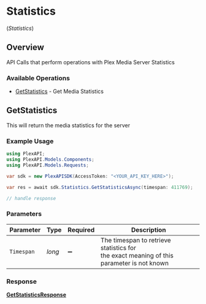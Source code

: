 # Statistics
(*Statistics*)

## Overview

API Calls that perform operations with Plex Media Server Statistics


### Available Operations

* [GetStatistics](#getstatistics) - Get Media Statistics

## GetStatistics

This will return the media statistics for the server

### Example Usage

```csharp
using PlexAPI;
using PlexAPI.Models.Components;
using PlexAPI.Models.Requests;

var sdk = new PlexAPISDK(AccessToken: "<YOUR_API_KEY_HERE>");

var res = await sdk.Statistics.GetStatisticsAsync(timespan: 411769);

// handle response
```

### Parameters

| Parameter                                                                                 | Type                                                                                      | Required                                                                                  | Description                                                                               |
| ----------------------------------------------------------------------------------------- | ----------------------------------------------------------------------------------------- | ----------------------------------------------------------------------------------------- | ----------------------------------------------------------------------------------------- |
| `Timespan`                                                                                | *long*                                                                                    | :heavy_minus_sign:                                                                        | The timespan to retrieve statistics for<br/>the exact meaning of this parameter is not known<br/> |


### Response

**[GetStatisticsResponse](../../Models/Requests/GetStatisticsResponse.md)**

